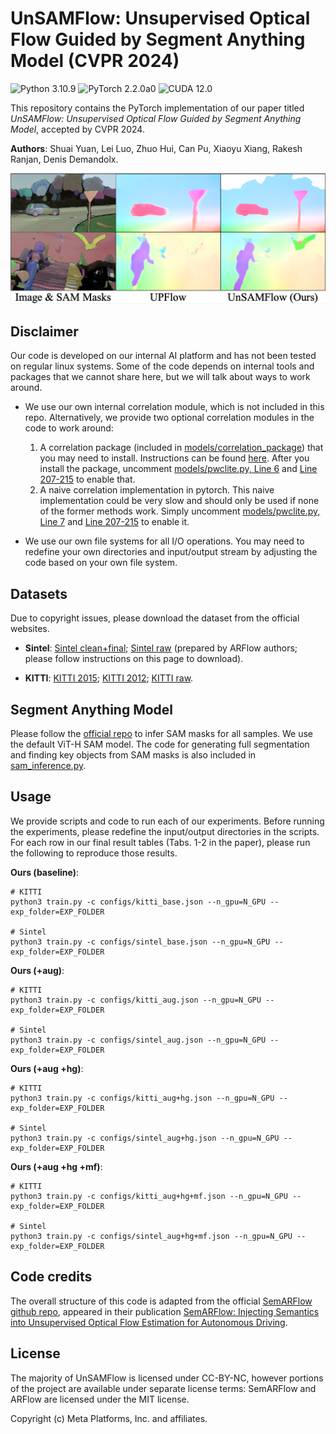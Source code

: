 # UnSAMFlow: Unsupervised Optical Flow Guided by Segment Anything Model (CVPR 2024)

![Python 3.10.9](https://img.shields.io/badge/Python-3.6.15-brightgreen?style=plastic) ![PyTorch 2.2.0a0](https://img.shields.io/badge/PyTorch-2.2.0a0-brightgreen?style=plastic) ![CUDA 12.0](https://img.shields.io/badge/CUDA-10.1-brightgreen?style=plastic)

This repository contains the PyTorch implementation of our paper titled *UnSAMFlow: Unsupervised Optical Flow Guided by Segment Anything Model*, accepted by CVPR 2024.

__Authors__: Shuai Yuan, Lei Luo, Zhuo Hui, Can Pu, Xiaoyu Xiang, Rakesh Ranjan, Denis Demandolx.

![demo image](intro.png)

## Disclaimer
Our code is developed on our internal AI platform and has not been tested on regular linux systems. Some of the code depends on internal tools and packages that we cannot share here, but we will talk about ways to work around.

- We use our own internal correlation module, which is not included in this repo. Alternatively, we provide two optional correlation modules in the code to work around:

    1. A correlation package (included in [models/correlation_package](./models/correlation_package/)) that you may need to install. Instructions can be found [here](https://github.com/duke-vision/semantic-unsup-flow-release#environment). After you install the package, uncomment [models/pwclite.py, Line 6](./models/pwclite.py#L6) and [Line 207-215](./models/pwclite.py#L207) to enable that.
    2. A naive correlation implementation in pytorch. This naive implementation could be very slow and should only be used if none of the former methods work. Simply uncomment [models/pwclite.py, Line 7](./models/pwclite.py#L7) and [Line 207-215](./models/pwclite.py#L207) to enable it.

- We use our own file systems for all I/O operations. You may need to redefine your own directories and input/output stream by adjusting the code based on your own file system.

## Datasets

Due to copyright issues, please download the dataset from the official websites.

- **Sintel**: [Sintel clean+final](http://sintel.is.tue.mpg.de/downloads); [Sintel raw](https://github.com/lliuz/ARFlow#datasets-in-the-paper) (prepared by ARFlow authors; please follow instructions on this page to download).

- **KITTI**: [KITTI 2015](http://www.cvlibs.net/download.php?file=data_scene_flow_multiview.zip); [KITTI 2012](http://www.cvlibs.net/download.php?file=data_stereo_flow_multiview.zip); [KITTI raw](http://www.cvlibs.net/datasets/kitti/raw_data.php).


## Segment Anything Model
Please follow the [official repo](https://github.com/facebookresearch/segment-anything) to infer SAM masks for all samples. We use the default ViT-H SAM model. The code for generating full segmentation and finding key objects from SAM masks is also included in [sam_inference.py](./sam_inference.py).


## Usage

We provide scripts and code to run each of our experiments. Before running the experiments, please redefine the input/output directories in the scripts. For each row in our final result tables (Tabs. 1-2 in the paper), please run the following to reproduce those results.

**Ours (baseline)**:

```shell
# KITTI
python3 train.py -c configs/kitti_base.json --n_gpu=N_GPU --exp_folder=EXP_FOLDER

# Sintel
python3 train.py -c configs/sintel_base.json --n_gpu=N_GPU --exp_folder=EXP_FOLDER
```

**Ours (+aug)**:

```shell
# KITTI
python3 train.py -c configs/kitti_aug.json --n_gpu=N_GPU --exp_folder=EXP_FOLDER

# Sintel
python3 train.py -c configs/sintel_aug.json --n_gpu=N_GPU --exp_folder=EXP_FOLDER
```

**Ours (+aug +hg)**:

```shell
# KITTI
python3 train.py -c configs/kitti_aug+hg.json --n_gpu=N_GPU --exp_folder=EXP_FOLDER

# Sintel
python3 train.py -c configs/sintel_aug+hg.json --n_gpu=N_GPU --exp_folder=EXP_FOLDER
```

**Ours (+aug +hg +mf)**:

```shell
# KITTI
python3 train.py -c configs/kitti_aug+hg+mf.json --n_gpu=N_GPU --exp_folder=EXP_FOLDER

# Sintel
python3 train.py -c configs/sintel_aug+hg+mf.json --n_gpu=N_GPU --exp_folder=EXP_FOLDER
```

## Code credits
The overall structure of this code is adapted from the official [SemARFlow github repo](https://github.com/duke-vision/semantic-unsup-flow-release), appeared in their publication [SemARFlow: Injecting Semantics into Unsupervised Optical Flow Estimation for Autonomous Driving](https://openaccess.thecvf.com/content/ICCV2023/papers/Yuan_SemARFlow_Injecting_Semantics_into_Unsupervised_Optical_Flow_Estimation_for_Autonomous_ICCV_2023_paper.pdf).

## License

The majority of UnSAMFlow is licensed under CC-BY-NC, however portions of the project are available under separate license terms: SemARFlow and ARFlow are licensed under the MIT license.

Copyright (c) Meta Platforms, Inc. and affiliates.
